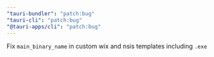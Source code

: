 ```yaml
---
"tauri-bundler": "patch:bug"
"tauri-cli": "patch:bug"
"@tauri-apps/cli": "patch:bug"
---
```


Fix `main_binary_name` in custom wix and nsis templates including `.exe`
